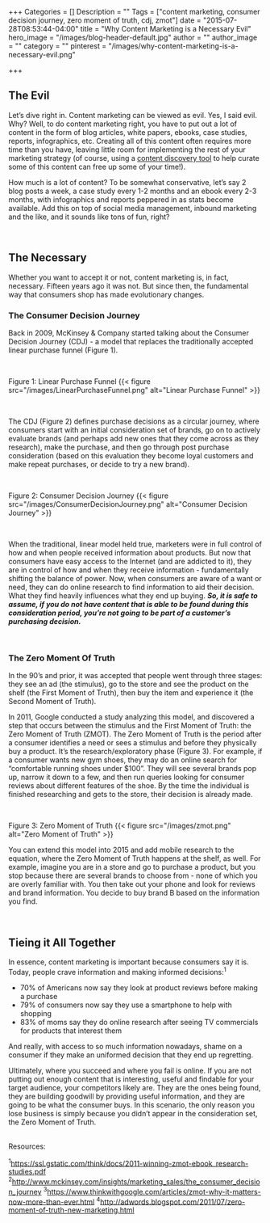 +++
Categories = []
Description = ""
Tags = ["content marketing, consumer decision journey, zero moment of truth, cdj, zmot"]
date = "2015-07-28T08:53:44-04:00"
title = "Why Content Marketing is a Necessary Evil"
hero_image = "/images/blog-header-default.jpg"
author = ""
author_image = ""
category = ""
pinterest = "/images/why-content-marketing-is-a-necessary-evil.png"

+++

## The Evil

Let’s dive right in. Content marketing can be viewed as evil. Yes, I said evil. Why? Well, to do content marketing right, you have to put out a lot of content in the form of blog articles, white papers, ebooks, case studies, reports, infographics, etc. Creating all of this content often requires more time than you have, leaving little room for implementing the rest of your marketing strategy (of course, using a [content discovery tool](http://my.upcontent.com/signup) to help curate some of this content can free up some of your time!).

How much is a lot of content? To be somewhat conservative, let’s say 2 blog posts a week, a case study every 1-2 months and an ebook every 2-3 months, with infographics and reports peppered in as stats become available. Add this on top of social media management, inbound marketing and the like, and it sounds like tons of fun, right?

</br>

## The Necessary

Whether you want to accept it or not, content marketing is, in fact, necessary. Fifteen years ago it was not. But since then, the fundamental way that consumers shop has made evolutionary changes.


### The Consumer Decision Journey

Back in 2009, McKinsey & Company started talking about the Consumer Decision Journey (CDJ) - a model that replaces the traditionally accepted linear purchase funnel (Figure 1).

<br> 

Figure 1: Linear Purchase Funnel
{{< figure src="/images/LinearPurchaseFunnel.png" alt="Linear Purchase Funnel" >}}

<br>

The CDJ (Figure 2) defines purchase decisions as a circular journey, where consumers start with an initial consideration set of brands, go on to actively evaluate brands (and perhaps add new ones that they come across as they research), make the purchase, and then go through post purchase consideration (based on this evaluation they become loyal customers and make repeat purchases, or decide to try a new brand).

<br>

Figure 2: Consumer Decision Journey
{{< figure src="/images/ConsumerDecisionJourney.png" alt="Consumer Decision Journey" >}}

<br>

When the traditional, linear model held true, marketers were in full control of how and when people received information about products. But now that consumers have easy access to the Internet (and are addicted to it), they are in control of how and when they receive information - fundamentally shifting the balance of power. Now, when consumers are aware of a want or need, they can do online research to find information to aid their decision. What they find heavily influences what they end up buying. ***So, it is safe to assume, if you do not have content that is able to be found during this consideration period, you’re not going to be part of a customer’s purchasing decision.***

</br>

### The Zero Moment Of Truth

In the 90’s and prior, it was accepted that people went through three stages: they see an ad (the stimulus), go to the store and see the product on the shelf (the First Moment of Truth), then buy the item and experience it (the Second Moment of Truth).

In 2011, Google conducted a study analyzing this model, and discovered a step that occurs between the stimulus and the First Moment of Truth: the Zero Moment of Truth (ZMOT). The Zero Moment of Truth is the period after a consumer identifies a need or sees a stimulus and before they physically buy a product. It’s the research/exploratory phase (Figure 3). For example, if a consumer wants new gym shoes, they may do an online search for “comfortable running shoes under $100”. They will see several brands pop up, narrow it down to a few, and then run queries looking for consumer reviews about different features of the shoe. By the time the individual is finished researching and gets to the store, their decision is already made.

<br>

Figure 3: Zero Moment of Truth
{{< figure src="/images/zmot.png" alt="Zero Moment of Truth" >}}


You can extend this model into 2015 and add mobile research to the equation, where the Zero Moment of Truth happens at the shelf, as well. For example, imagine you are in a store and go to purchase a product, but you stop because there are several brands to choose from - none of which you are overly familiar with. You then take out your phone and look for reviews and brand information. You decide to buy brand B based on the information you find.

</br>

## Tieing it All Together

In essence, content marketing is important because consumers say it is. Today, people crave information and making informed decisions:<sup>1</sup>
<ul>
  <li>70% of Americans now say they look at product reviews before making a purchase</li>
  <li>79% of consumers now say they use a smartphone to help with shopping</li>
  <li>83% of moms say they do online research after seeing TV commercials for products that               interest them</li>
</ul>


And really, with access to so much information nowadays, shame on a consumer if they make an uniformed decision that they end up regretting.

Ultimately, where you succeed and where you fail is online. If you are not putting out enough content that is interesting, useful and findable for your target audience, your competitors likely are. They are the ones being found, they are building goodwill by providing useful information, and they are going to be what the consumer buys. In this scenario, the only reason you lose business is simply because you didn’t appear in the consideration set, the Zero Moment of Truth.

</br>
Resources:

<sup>1</sup>https://ssl.gstatic.com/think/docs/2011-winning-zmot-ebook_research-studies.pdf
<sup>2</sup>http://www.mckinsey.com/insights/marketing_sales/the_consumer_decision_journey
<sup>3</sup>https://www.thinkwithgoogle.com/articles/zmot-why-it-matters-now-more-than-ever.html
<sup>4</sup>http://adwords.blogspot.com/2011/07/zero-moment-of-truth-new-marketing.html
